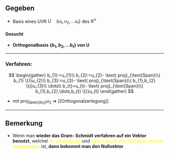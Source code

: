 ## Gegeben
- Basis eines UVR  $U \quad \{u_{1},u_{2},\dots u_{t}  \}$ des $\mathbb{R}^{n}$

#### Gesucht
- **Orthogonalbasis $\{ b_{1}, b_{2}, \dots b_{t} \}$ von U**

---

### Verfahren:
$$
\begin{gather}
b_{1}:=u_{1}\\
b_{2}:=u_{2}- \text{ proj}_{\text{Span}(\{ b_{1} \})}u_{2}\\
b_{3}:=u_{3}- \text{ proj}_{\text{Span}(\{ b_{1},b_{2} \})}u_{3}\\
\dots\\
b_{t}=u_{t}- \text{ proj}_{\text{Span}(\{ b_{1},b_{2},\dots,b_{t} \})}u_{t}
\end{gather}
$$
- mit $\text{ proj}_{\text{Span}(\{ b_{1} \})}u_{2}$ => [[Orthogonalzerlegung]]
---

## Bemerkung
- Wenn man **wieder das Gram- Schmidt verfahren auf ein Vektor benutzt**, welchel<span style="color:#ffff00"> lin. unabhängig </span>und <span style="color:#ffff00">schon durch den Verfahren einmal eingegangen </span>ist, **dann bekommt man den Nullvektor**
